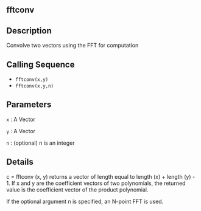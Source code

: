 
## fftconv
## Description
Convolve two vectors using the FFT for computation
## Calling Sequence
- `fftconv(x,y)`
- `fftconv(x,y,n)`

## Parameters
`x` : A Vector 

`y` : A Vector

`n` : (optional) n is an integer

## Details
c = fftconv (x, y) returns a vector of length equal to length (x) + length (y) - 1. 
If x and y are the coefficient vectors of two polynomials, 
the returned value is the coefficient vector of the product polynomial.

If the optional argument n is specified, an N-point FFT is used.

